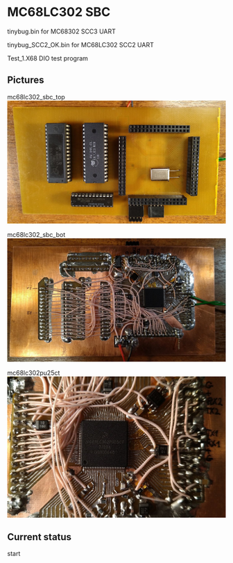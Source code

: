 
MC68LC302 SBC
==========
tinybug.bin for MC68302 SCC3 UART

tinybug_SCC2_OK.bin for MC68LC302 SCC2 UART

Test_1.X68 DIO test program
 
## Pictures

mc68lc302_sbc_top  
![mc68lc302_sbc_top ](/mc68lc302_sbc_top.jpg)

mc68lc302_sbc_bot   
![mc68lc302_sbc_bot](/mc68lc302_sbc_bot.jpg)

mc68lc302pu25ct  
![mc68lc302pu25ct](/mc68lc302pu25ct.jpg)

## Current status

start
